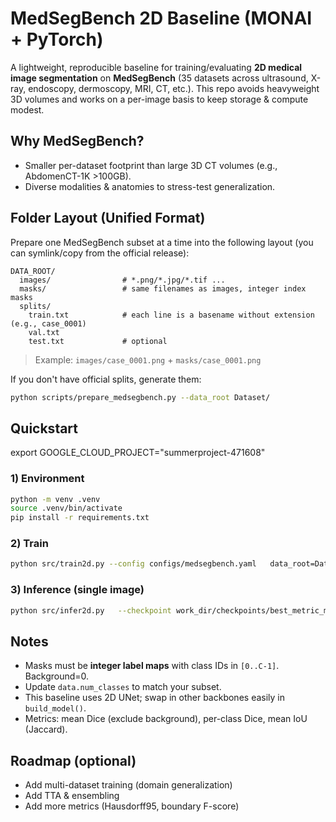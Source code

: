 # MedSegBench 2D Baseline (MONAI + PyTorch)

A lightweight, reproducible baseline for training/evaluating **2D medical image segmentation** on **MedSegBench** (35 datasets across ultrasound, X-ray, endoscopy, dermoscopy, MRI, CT, etc.).
This repo avoids heavyweight 3D volumes and works on a per-image basis to keep storage & compute modest.

## Why MedSegBench?
- Smaller per-dataset footprint than large 3D CT volumes (e.g., AbdomenCT-1K >100GB).
- Diverse modalities & anatomies to stress-test generalization.

## Folder Layout (Unified Format)
Prepare one MedSegBench subset at a time into the following layout (you can symlink/copy from the official release):
```
DATA_ROOT/
  images/                # *.png/*.jpg/*.tif ...
  masks/                 # same filenames as images, integer index masks
  splits/
    train.txt            # each line is a basename without extension (e.g., case_0001)
    val.txt
    test.txt             # optional
```
> Example: `images/case_0001.png` + `masks/case_0001.png`

If you don't have official splits, generate them:
```bash
python scripts/prepare_medsegbench.py --data_root Dataset/
```

## Quickstart
export GOOGLE_CLOUD_PROJECT="summerproject-471608"
### 1) Environment
```bash
python -m venv .venv
source .venv/bin/activate
pip install -r requirements.txt
```

### 2) Train
```bash
python src/train2d.py --config configs/medsegbench.yaml   data_root=Dataset/   work_dir=work_dir   data.num_classes=2        # set to actual number of classes incl. background
```

### 3) Inference (single image)
```bash
python src/infer2d.py   --checkpoint work_dir/checkpoints/best_metric_model.pt   --image Dataset/images/case_0001.png   --out_mask work_dir/preds/case_0001_pred.png   --num_classes 2
```

## Notes
- Masks must be **integer label maps** with class IDs in `[0..C-1]`. Background=0.
- Update `data.num_classes` to match your subset.
- This baseline uses 2D UNet; swap in other backbones easily in `build_model()`.
- Metrics: mean Dice (exclude background), per-class Dice, mean IoU (Jaccard).

## Roadmap (optional)
- Add multi-dataset training (domain generalization)
- Add TTA & ensembling
- Add more metrics (Hausdorff95, boundary F-score)
